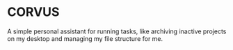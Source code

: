 # CORVUS
A simple personal assistant for running tasks, like archiving inactive projects on my desktop and managing my file structure for me. 
